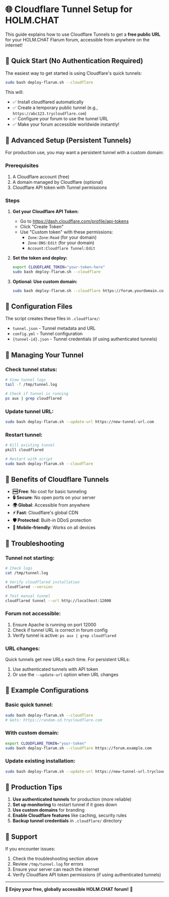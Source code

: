 # 🌐 Cloudflare Tunnel Setup for HOLM.CHAT

This guide explains how to use Cloudflare Tunnels to get a **free public URL** for your HOLM.CHAT Flarum forum, accessible from anywhere on the internet!

## 🚀 Quick Start (No Authentication Required)

The easiest way to get started is using Cloudflare's quick tunnels:

```bash
sudo bash deploy-flarum.sh --cloudflare
```

This will:
- ✅ Install cloudflared automatically
- ✅ Create a temporary public tunnel (e.g., `https://abc123.trycloudflare.com`)
- ✅ Configure your forum to use the tunnel URL
- ✅ Make your forum accessible worldwide instantly!

## 🔧 Advanced Setup (Persistent Tunnels)

For production use, you may want a persistent tunnel with a custom domain:

### Prerequisites
1. A Cloudflare account (free)
2. A domain managed by Cloudflare (optional)
3. Cloudflare API token with Tunnel permissions

### Steps

1. **Get your Cloudflare API Token:**
   - Go to https://dash.cloudflare.com/profile/api-tokens
   - Click "Create Token"
   - Use "Custom token" with these permissions:
     - `Zone:Zone:Read` (for your domain)
     - `Zone:DNS:Edit` (for your domain)
     - `Account:Cloudflare Tunnel:Edit`

2. **Set the token and deploy:**
   ```bash
   export CLOUDFLARE_TOKEN="your-token-here"
   sudo bash deploy-flarum.sh --cloudflare
   ```

3. **Optional: Use custom domain:**
   ```bash
   sudo bash deploy-flarum.sh --cloudflare https://forum.yourdomain.com
   ```

## 📁 Configuration Files

The script creates these files in `.cloudflare/`:

- `tunnel.json` - Tunnel metadata and URL
- `config.yml` - Tunnel configuration
- `{tunnel-id}.json` - Tunnel credentials (if using authenticated tunnels)

## 🔄 Managing Your Tunnel

### Check tunnel status:
```bash
# View tunnel logs
tail -f /tmp/tunnel.log

# Check if tunnel is running
ps aux | grep cloudflared
```

### Update tunnel URL:
```bash
sudo bash deploy-flarum.sh --update-url https://new-tunnel-url.com
```

### Restart tunnel:
```bash
# Kill existing tunnel
pkill cloudflared

# Restart with script
sudo bash deploy-flarum.sh --cloudflare
```

## 🌟 Benefits of Cloudflare Tunnels

- **🆓 Free**: No cost for basic tunneling
- **🔒 Secure**: No open ports on your server
- **🌍 Global**: Accessible from anywhere
- **⚡ Fast**: Cloudflare's global CDN
- **🛡️ Protected**: Built-in DDoS protection
- **📱 Mobile-friendly**: Works on all devices

## 🔧 Troubleshooting

### Tunnel not starting:
```bash
# Check logs
cat /tmp/tunnel.log

# Verify cloudflared installation
cloudflared --version

# Test manual tunnel
cloudflared tunnel --url http://localhost:12000
```

### Forum not accessible:
1. Ensure Apache is running on port 12000
2. Check if tunnel URL is correct in forum config
3. Verify tunnel is active: `ps aux | grep cloudflared`

### URL changes:
Quick tunnels get new URLs each time. For persistent URLs:
1. Use authenticated tunnels with API token
2. Or use the `--update-url` option when URL changes

## 📝 Example Configurations

### Basic quick tunnel:
```bash
sudo bash deploy-flarum.sh --cloudflare
# Gets: https://random-id.trycloudflare.com
```

### With custom domain:
```bash
export CLOUDFLARE_TOKEN="your-token"
sudo bash deploy-flarum.sh --cloudflare https://forum.example.com
```

### Update existing installation:
```bash
sudo bash deploy-flarum.sh --update-url https://new-tunnel-url.trycloudflare.com
```

## 🎯 Production Tips

1. **Use authenticated tunnels** for production (more reliable)
2. **Set up monitoring** to restart tunnel if it goes down
3. **Use custom domains** for branding
4. **Enable Cloudflare features** like caching, security rules
5. **Backup tunnel credentials** in `.cloudflare/` directory

## 🤝 Support

If you encounter issues:
1. Check the troubleshooting section above
2. Review `/tmp/tunnel.log` for errors
3. Ensure your server can reach the internet
4. Verify Cloudflare API token permissions (if using authenticated tunnels)

---

**🌟 Enjoy your free, globally accessible HOLM.CHAT forum!** 🌟